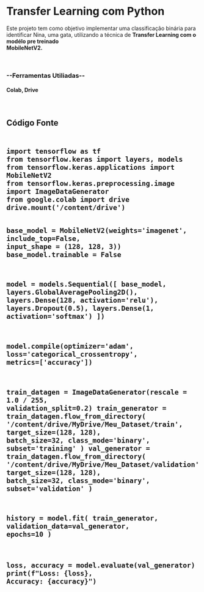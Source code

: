<h1>Transfer Learning com Python</h1>
<p>Este projeto tem como objetivo implementar uma classificação binária para identificar Nina, uma gata, utilizando a técnica de <b>Transfer Learning com o modélo pre treinado <br>MobileNetV2.</b></p>
<br>
<h3>--Ferramentas Utiliadas--</h3>
<h4>Colab, Drive</h4>
<br>
<h2>Código Fonte<h2>
<pre><code>
import tensorflow as tf
from tensorflow.keras import layers, models
from tensorflow.keras.applications import MobileNetV2
from tensorflow.keras.preprocessing.image import ImageDataGenerator
from google.colab import drive
drive.mount('/content/drive')

base_model = MobileNetV2(weights='imagenet', include_top=False, input_shape = (128, 128, 3))
base_model.trainable = False

model = models.Sequential([
    base_model,
    layers.GlobalAveragePooling2D(),
    layers.Dense(128, activation='relu'),
    layers.Dropout(0.5),
    layers.Dense(1, activation='softmax')
])

model.compile(optimizer='adam', loss='categorical_crossentropy', metrics=['accuracy'])

train_datagen = ImageDataGenerator(rescale = 1.0 / 255, validation_split=0.2)
train_generator = train_datagen.flow_from_directory(
    '/content/drive/MyDrive/Meu_Dataset/train',
    target_size=(128, 128),
    batch_size=32,
    class_mode='binary',
    subset='training'
)
val_generator = train_datagen.flow_from_directory(
    '/content/drive/MyDrive/Meu_Dataset/validation',
    target_size=(128, 128),
    batch_size=32,
    class_mode='binary',
    subset='validation'
)

history = model.fit(
    train_generator,
    validation_data=val_generator,
    epochs=10
)

loss, accuracy = model.evaluate(val_generator)
print(f"Loss: {loss}, Accuracy: {accuracy}")
</code></pre>
